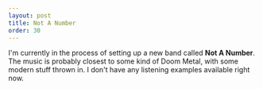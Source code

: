 ```yaml
---
layout: post
title: Not A Number
order: 30
---
```

I'm currently in the process of setting up a new band called **Not A Number**.
The music is probably closest to some kind of Doom Metal, with some modern stuff thrown in.
I don't have any listening examples available right now.